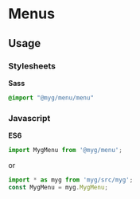 # Menus

## Usage

### Stylesheets

**Sass**

```sass
@import "@myg/menu/menu"
```

### Javascript

**ES6**

```js
import MygMenu from '@myg/menu';
```

or

```js
import * as myg from 'myg/src/myg';
const MygMenu = myg.MygMenu;
```
